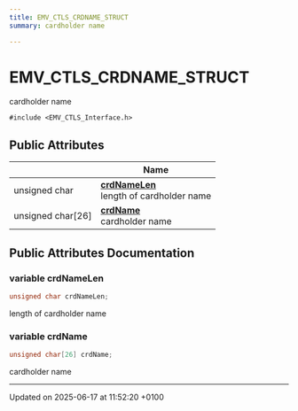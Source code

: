 ```yaml
---
title: EMV_CTLS_CRDNAME_STRUCT
summary: cardholder name 

---
```


# EMV_CTLS_CRDNAME_STRUCT



cardholder name 


`#include <EMV_CTLS_Interface.h>`

## Public Attributes

|                | Name           |
| -------------- | -------------- |
| unsigned char | **[crdNameLen](struct_e_m_v___c_t_l_s___c_r_d_n_a_m_e___s_t_r_u_c_t.md#variable-crdnamelen)** <br>length of cardholder name  |
| unsigned char[26] | **[crdName](struct_e_m_v___c_t_l_s___c_r_d_n_a_m_e___s_t_r_u_c_t.md#variable-crdname)** <br>cardholder name  |

## Public Attributes Documentation

### variable crdNameLen

```cpp
unsigned char crdNameLen;
```

length of cardholder name 

### variable crdName

```cpp
unsigned char[26] crdName;
```

cardholder name 

-------------------------------

Updated on 2025-06-17 at 11:52:20 +0100